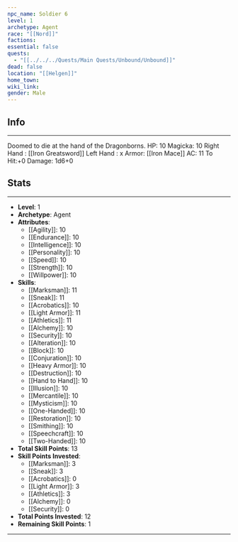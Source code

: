 ```yaml
---
npc_name: Soldier 6
level: 1
archetype: Agent
race: "[[Nord]]"
factions: 
essential: false
quests:
  - "[[../../../Quests/Main Quests/Unbound/Unbound]]"
dead: false
location: "[[Helgen]]"
home_town: 
wiki_link: 
gender: Male
---
```

## Info
---
Doomed to die at the hand of the Dragonborns.
HP: 10
Magicka: 10
Right Hand : [[Iron Greatsword]]
Left Hand : x
Armor: [[Iron Mace]]
AC: 11
To Hit:+0
Damage: 1d6+0
## Stats
---
- **Level**: 1
- **Archetype**: Agent
- **Attributes**: 
  - [[Agility]]: 10
  - [[Endurance]]: 10
  - [[Intelligence]]: 10
  - [[Personality]]: 10
  - [[Speed]]: 10
  - [[Strength]]: 10
  - [[Willpower]]: 10
- **Skills**: 
  - [[Marksman]]: 11
  - [[Sneak]]: 11
  - [[Acrobatics]]: 10
  - [[Light Armor]]: 11
  - [[Athletics]]: 11
  - [[Alchemy]]: 10
  - [[Security]]: 10
  - [[Alteration]]: 10
  - [[Block]]: 10
  - [[Conjuration]]: 10
  - [[Heavy Armor]]: 10
  - [[Destruction]]: 10
  - [[Hand to Hand]]: 10
  - [[Illusion]]: 10
  - [[Mercantile]]: 10
  - [[Mysticism]]: 10
  - [[One-Handed]]: 10
  - [[Restoration]]: 10
  - [[Smithing]]: 10
  - [[Speechcraft]]: 10
  - [[Two-Handed]]: 10
- **Total Skill Points**: 13
- **Skill Points Invested**: 
  - [[Marksman]]: 3
  - [[Sneak]]: 3
  - [[Acrobatics]]: 0
  - [[Light Armor]]: 3
  - [[Athletics]]: 3
  - [[Alchemy]]: 0
  - [[Security]]: 0
- **Total Points Invested**: 12
- **Remaining Skill Points**: 1
---